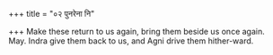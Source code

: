 +++
title = "०२ पुनरेना नि"

+++
Make these return to us again, bring them beside us once again.  
     May. Indra give them back to us, and Agni drive them hither-ward.